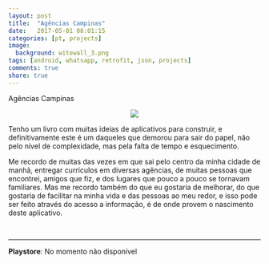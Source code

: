```yaml
---
layout: post
title:  "Agências Campinas"
date:   2017-05-01 08:01:15
categories: [pt, projects]
image:
  background: witewall_3.png
tags: [android, whatsapp, retrofit, json, projects]
comments: true
share: true
---
```


Agências Campinas
<br/>

<center>
    <img src="https://3.bp.blogspot.com/-pvCNKXoK4UU/Vm4hlWFN8bI/AAAAAAAAXnM/C11czpORVl0/s320/3.jpg">
</center>


Tenho um livro com muitas ideias de aplicativos para construir, e definitivamente este é um daqueles que demorou para sair do papel, não pelo nível de complexidade, mas pela falta de tempo e esquecimento.

Me recordo de muitas das vezes em que sai pelo centro da minha cidade de manhã, entregar currículos em diversas agências, de muitas pessoas que encontrei, amigos que fiz, e dos lugares que pouco a pouco se tornavam familiares. Mas me recordo também do que eu gostaria de melhorar, do que gostaria de facilitar na minha vida e das pessoas ao meu redor, e isso pode ser feito através do acesso a informação, é de onde provem o nascimento deste aplicativo.


<br/>
<hr/>
<b>Playstore</b>: No momento não disponível<br/>
